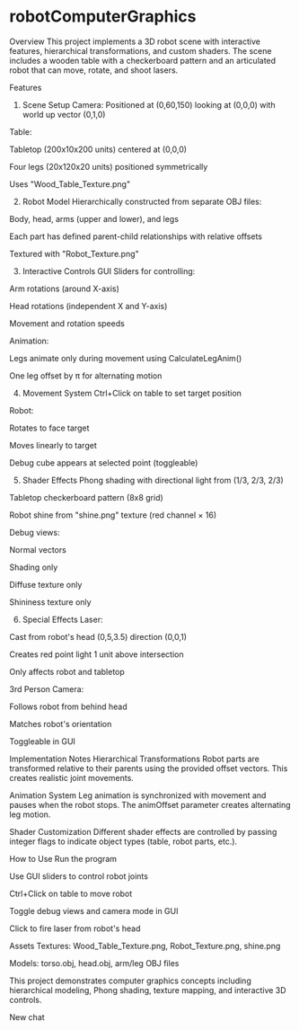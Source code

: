 # robotComputerGraphics
Overview
This project implements a 3D robot scene with interactive features, hierarchical transformations, and custom shaders. The scene includes a wooden table with a checkerboard pattern and an articulated robot that can move, rotate, and shoot lasers.

Features
1. Scene Setup
Camera: Positioned at (0,60,150) looking at (0,0,0) with world up vector (0,1,0)

Table:

Tabletop (200x10x200 units) centered at (0,0,0)

Four legs (20x120x20 units) positioned symmetrically

Uses "Wood_Table_Texture.png"

2. Robot Model
Hierarchically constructed from separate OBJ files:

Body, head, arms (upper and lower), and legs

Each part has defined parent-child relationships with relative offsets

Textured with "Robot_Texture.png"

3. Interactive Controls
GUI Sliders for controlling:

Arm rotations (around X-axis)

Head rotations (independent X and Y-axis)

Movement and rotation speeds

Animation:

Legs animate only during movement using CalculateLegAnim()

One leg offset by π for alternating motion

4. Movement System
Ctrl+Click on table to set target position

Robot:

Rotates to face target

Moves linearly to target

Debug cube appears at selected point (toggleable)

5. Shader Effects
Phong shading with directional light from (1/3, 2/3, 2/3)

Tabletop checkerboard pattern (8x8 grid)

Robot shine from "shine.png" texture (red channel × 16)

Debug views:

Normal vectors

Shading only

Diffuse texture only

Shininess texture only

6. Special Effects
Laser:

Cast from robot's head (0,5,3.5) direction (0,0,1)

Creates red point light 1 unit above intersection

Only affects robot and tabletop

3rd Person Camera:

Follows robot from behind head

Matches robot's orientation

Toggleable in GUI

Implementation Notes
Hierarchical Transformations
Robot parts are transformed relative to their parents using the provided offset vectors. This creates realistic joint movements.

Animation System
Leg animation is synchronized with movement and pauses when the robot stops. The animOffset parameter creates alternating leg motion.

Shader Customization
Different shader effects are controlled by passing integer flags to indicate object types (table, robot parts, etc.).

How to Use
Run the program

Use GUI sliders to control robot joints

Ctrl+Click on table to move robot

Toggle debug views and camera mode in GUI

Click to fire laser from robot's head

Assets
Textures: Wood_Table_Texture.png, Robot_Texture.png, shine.png

Models: torso.obj, head.obj, arm/leg OBJ files

This project demonstrates computer graphics concepts including hierarchical modeling, Phong shading, texture mapping, and interactive 3D controls.

New chat
